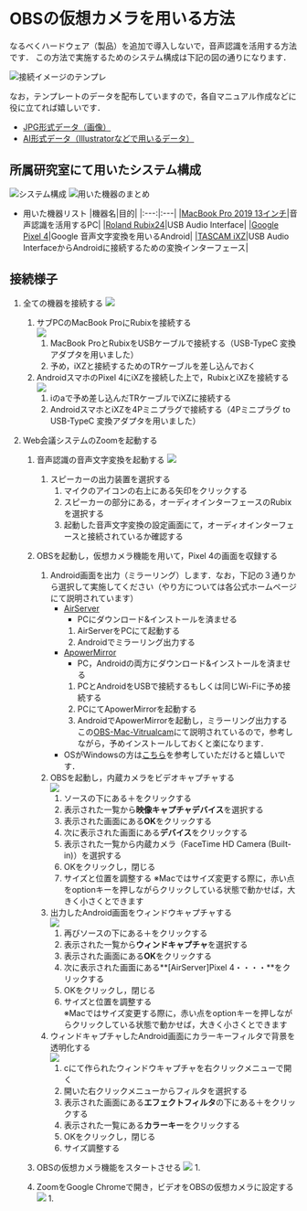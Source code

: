# OBSの仮想カメラを用いる方法
なるべくハードウェア（製品）を追加で導入しないで，音声認識を活用する方法です．
この方法で実施するためのシステム構成は下記の図の通りになります．

![接続イメージのテンプレ](fig/Template_Using_OBS-JP-Light.jpg)


なお，テンプレートのデータを配布していますので，各自マニュアル作成などに役に立てれば嬉しいです．
  - [JPG形式データ（画像）](fig/template/Template_Using_OBS-JP.jpg)
  - [AI形式データ（Illustratorなどで用いるデータ）](fig/template/Template_Using_OBS-JP.ai)


## 所属研究室にて用いたシステム構成
![システム構成](fig/Using_OBS_ThetaAkihisa-JP-Light.jpg)
![用いた機器のまとめ](fig/Sample/0-Before-Light.jpg)

- 用いた機器リスト
  |機器名|目的|
  |:---:|:---|
  |[MacBook Pro 2019 13インチ](https://support.apple.com/kb/SP795?viewlocale=ja_JP&locale=ja_JP)|音声認識を活用するPC|
  |[Roland Rubix24](https://www.roland.com/jp/products/rubix24/)|USB Audio Interface|
  |[Google Pixel 4](https://store.google.com/jp/product/pixel_4)|Google 音声文字変換を用いるAndroid|
  |[TASCAM iXZ](https://tascam.jp/jp/product/ixz/top)|USB Audio InterfaceからAndroidに接続するための変換インターフェース|

  
## 接続様子
1. 全ての機器を接続する
![](fig/Sample/0-After-Light.jpg)
    1. サブPCのMacBook ProにRubixを接続する  
      ![](fig/Sample/AudioInterface-Light.jpg)  
        1. MacBook ProとRubixをUSBケーブルで接続する（USB-TypeC 変換アダプタを用いました）
        1. 予め，iXZと接続するためのTRケーブルを差し込んでおく
    1. AndroidスマホのPixel 4にiXZを接続した上で，RubixとiXZを接続する  
      ![](fig/Sample/iXZ-Light.jpg) 
        1. ⅰのaで予め差し込んだTRケーブルでiXZに接続する
        1. AndroidスマホとiXZを4Pミニプラグで接続する（4Pミニプラグ to USB-TypeC 変換アダプタを用いました）

1. Web会議システムのZoomを起動する
    1. 音声認識の音声文字変換を起動する
        ![](https://github.com/DigitalNatureGroup/Remote_Voice_Recognition/blob/master/case/fig/Sample/SelectSound-Light.gif) 
        1. スピーカーの出力装置を選択する  
            1. マイクのアイコンの右上にある矢印をクリックする
            1. スピーカーの部分にある，オーディオインターフェースのRubixを選択する
            1. 起動した音声文字変換の設定画面にて，オーディオインターフェースと接続されているか確認する
    
    1. OBSを起動し，仮想カメラ機能を用いて，Pixel 4の画面を収録する
        1. Android画面を出力（ミラーリング）します．なお，下記の３通りから選択して実施してください（やり方については各公式ホームページにて説明されています）
            - [AirServer](https://www.airserver.com)
                - PCにダウンロード&インストールを済ませる
                1. AirServerをPCにて起動する
                1. Androidでミラーリング出力する
            - [ApowerMirror](https://www.apowersoft.jp/phone-mirror)
                - PC，Androidの両方にダウンロード&インストールを済ませる
                1. PCとAndroidをUSBで接続するもしくは同じWi-Fiに予め接続する
                1. PCにてApowerMirrorを起動する
                1. AndroidでApowerMirrorを起動し，ミラーリング出力する  
            この[OBS-Mac-Vitrualcam](https://github.com/johnboiles/obs-mac-virtualcam#installing)にて説明されているので，参考しながら，予めインストールしておくと楽になります．  
             - OSがWindowsの方は[こちら](https://github.com/CatxFish/obs-virtual-cam/releases)を参考していただけると嬉しいです．
        1. OBSを起動し，内蔵カメラをビデオキャプチャする    
            ![](fig/Sample/OBS-AirServer-0-Light.gif)  
            1. ソースの下にある＋をクリックする
            1. 表示された一覧から**映像キャプチャデバイス**を選択する
            1. 表示された画面にある**OK**をクリックする
            1. 次に表示された画面にある**デバイス**をクリックする
            1. 表示された一覧から内蔵カメラ（FaceTime HD Camera (Built-in)）を選択する
            1. OKをクリックし，閉じる
            1. サイズと位置を調整する 
                 ※Macではサイズ変更する際に，赤い点をoptionキーを押しながらクリックしている状態で動かせば，大きく小さくとできます
        1. 出力したAndroid画面をウィンドウキャプチャする    
            ![](fig/Sample/OBS-AirServer-1-Light.gif)  
            1. 再びソースの下にある＋をクリックする
            1. 表示された一覧から**ウィンドキャプチャ**を選択する
            1. 表示された画面にある**OK**をクリックする
            1. 次に表示された画面にある**[AirServer]Pixel 4・・・・**をクリックする
            1. OKをクリックし，閉じる
            1. サイズと位置を調整する  
                ※Macではサイズ変更する際に，赤い点をoptionキーを押しながらクリックしている状態で動かせば，大きく小さくとできます
        1. ウィンドキャプチャしたAndroid画面にカラーキーフィルタで背景を透明化する   
            ![](fig/Sample/OBS-AirServer-2-Light.gif)  
            1. cにて作られたウィンドウキャプチャを右クリックメニューで開く
            1. 開いた右クリックメニューからフィルタを選択する
            1. 表示された画面にある**エフェクトフィルタ**の下にある＋をクリックする
            1. 表示された一覧にある**カラーキー**をクリックする
            1. OKをクリックし，閉じる
            1. サイズ調整する  
    1. OBSの仮想カメラ機能をスタートさせる
        ![](fig/Sample/OBS-VirtualCamera-Light.gif)
          1.  
    1. ZoomをGoogle Chromeで開き，ビデオをOBSの仮想カメラに設定する
        ![](fig/Sample/Zoom-Start-Light.gif)
          1. 

    
    

